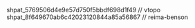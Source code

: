 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 // vtopo
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 // reima-benson